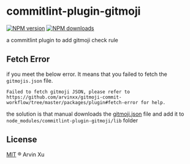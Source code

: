 # commitlint-plugin-gitmoji

[![NPM version][version-image]][version-url] [![NPM downloads][download-image]][download-url]

a commitlint plugin to add gitmoji check rule

## Fetch Error

if you meet the below error. It means that you failed to fetch the `gitmojis.json` file.

```shell
Failed to fetch gitmoji JSON, please refer to https://github.com/arvinxx/gitmoji-commit-workflow/tree/master/packages/plugin#fetch-error for help.
```

the solution is that manual downloads the [gitmoji.json](https://raw.githubusercontent.com/carloscuesta/gitmoji/master/src/data/gitmojis.json) file and add it to `node_modules/commitlint-plugin-gitmoji/lib` folder

## License

[MIT](../../LICENSE) ® Arvin Xu

<!-- npm url -->

[version-image]: http://img.shields.io/npm/v/commitlint-plugin-gitmoji.svg?color=deepgreen&label=latest
[version-url]: http://npmjs.org/package/commitlint-plugin-gitmoji
[download-image]: https://img.shields.io/npm/dm/commitlint-plugin-gitmoji.svg
[download-url]: https://npmjs.org/package/commitlint-plugin-gitmoji
